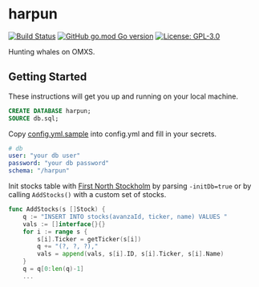 # harpun
[![Build Status](https://travis-ci.com/80-am/harpun.svg?branch=master&status=started)](https://travis-ci.com/80-am/harpun)
[![GitHub go.mod Go version](https://img.shields.io/github/go-mod/go-version/80-am/harpun)](https://golang.org/)
[![License: GPL-3.0](https://img.shields.io/github/license/80-am/harpun)](https://opensource.org/licenses/GPL-3.0)

Hunting whales on OMXS.

## Getting Started
These instructions will get you up and running on your local machine.

```sql
CREATE DATABASE harpun;
SOURCE db.sql;
```

Copy [config.yml.sample](config.yml.sample) into config.yml and fill in your secrets.

```yml
# db
user: "your db user"
password: "your db password"
schema: "/harpun"
```

Init stocks table with [First North Stockholm](http://www.nasdaqomxnordic.com/shares/listed-companies/first-north) by parsing `-initDb=true` or by calling `AddStocks()` with a custom set of stocks.
```go
func AddStocks(s []Stock) {
	q := "INSERT INTO stocks(avanzaId, ticker, name) VALUES "
	vals := []interface{}{}
	for i := range s {
		s[i].Ticker = getTicker(s[i])
		q += "(?, ?, ?),"
		vals = append(vals, s[i].ID, s[i].Ticker, s[i].Name)
	}
    q = q[0:len(q)-1]
    ...
```